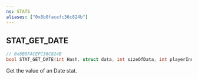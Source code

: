 ```yaml
---
ns: STATS
aliases: ["0x8b0facefc36c824b"]
---
```

## STAT_GET_DATE

```c
// 0x8B0FACEFC36C824B
bool STAT_GET_DATE(int Hash, struct data, int sizeOfData, int playerIndex);
```

Get the value of an Date stat.

